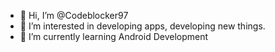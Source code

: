- 👋 Hi, I’m @Codeblocker97
- 👀 I’m interested in developing apps, developing new things.
- 🌱 I’m currently learning Android Development

<!---
Codeblocker97/Codeblocker97 is a ✨ special ✨ repository because its `README.md` (this file) appears on your GitHub profile.
You can click the Preview link to take a look at your changes.
--->
